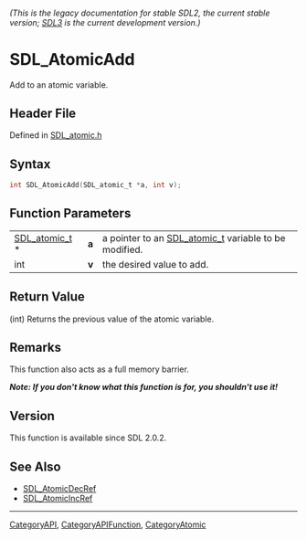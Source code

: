 ###### (This is the legacy documentation for stable SDL2, the current stable version; [SDL3](https://wiki.libsdl.org/SDL3/) is the current development version.)
# SDL_AtomicAdd

Add to an atomic variable.

## Header File

Defined in [SDL_atomic.h](https://github.com/libsdl-org/SDL/blob/SDL2/include/SDL_atomic.h)

## Syntax

```c
int SDL_AtomicAdd(SDL_atomic_t *a, int v);
```

## Function Parameters

|                                |       |                                                                       |
| ------------------------------ | ----- | --------------------------------------------------------------------- |
| [SDL_atomic_t](SDL_atomic_t) * | **a** | a pointer to an [SDL_atomic_t](SDL_atomic_t) variable to be modified. |
| int                            | **v** | the desired value to add.                                             |

## Return Value

(int) Returns the previous value of the atomic variable.

## Remarks

This function also acts as a full memory barrier.

***Note: If you don't know what this function is for, you shouldn't use
it!***

## Version

This function is available since SDL 2.0.2.

## See Also

- [SDL_AtomicDecRef](SDL_AtomicDecRef)
- [SDL_AtomicIncRef](SDL_AtomicIncRef)

----
[CategoryAPI](CategoryAPI), [CategoryAPIFunction](CategoryAPIFunction), [CategoryAtomic](CategoryAtomic)

